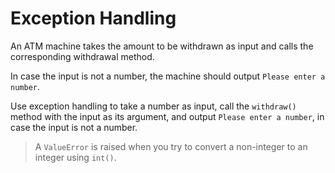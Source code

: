 # Exception Handling

An ATM machine takes the amount to be withdrawn as input and calls the corresponding withdrawal method.

In case the input is not a number, the machine should output `Please enter a number`.

Use exception handling to take a number as input, call the `withdraw()` method with the input as its argument, and output `Please enter a number`, in case the input is not a number.

>A `ValueError` is raised when you try to convert a non-integer to an integer using `int()`.